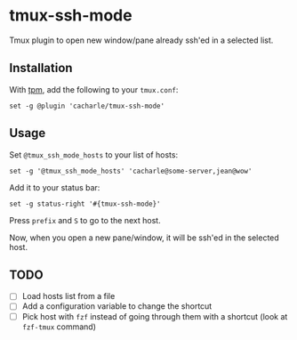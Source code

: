 # tmux-ssh-mode

Tmux plugin to open new window/pane already ssh'ed in a selected list.

## Installation

With [tpm][1], add the following to your `tmux.conf`:

```tmux
set -g @plugin 'cacharle/tmux-ssh-mode'
```

## Usage

Set `@tmux_ssh_mode_hosts` to your list of hosts:

```tmux
set -g '@tmux_ssh_mode_hosts' 'cacharle@some-server,jean@wow'
```

Add it to your status bar:

```tmux
set -g status-right '#{tmux-ssh-mode}'
```

Press `prefix` and `S` to go to the next host.

Now, when you open a new pane/window, it will be ssh'ed in the selected host.

## TODO

- [ ] Load hosts list from a file
- [ ] Add a configuration variable to change the shortcut
- [ ] Pick host with `fzf` instead of going through them with a shortcut (look at `fzf-tmux` command)

[1]: https://github.com/tmux-plugins/tpm

